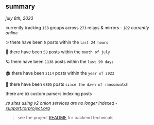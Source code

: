 
## summary
_july 8th, 2023_

currently tracking `153` groups across `273` relays & mirrors - _`102` currently online_

⏲ there have been `5` posts within the `last 24 hours`

🦈 there have been `58` posts within the `month of july`

🪐 there have been `1138` posts within the `last 90 days`

🏚 there have been `2114` posts within the `year of 2023`

🦕 there have been `6805` posts `since the dawn of ransomwatch`

there are `83` custom parsers indexing posts

_`20` sites using v2 onion services are no longer indexed - [support.torproject.org](https://support.torproject.org/onionservices/v2-deprecation/)_

> see the project [README](https://github.com/joshhighet/ransomwatch#ransomwatch--) for backend technicals

